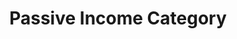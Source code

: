 ---
title: "Passive Income Category"
description: "Passive income category covers opportunities to earn money without active involvement, such as affiliate marketing, running automated businesses and much more."
---
